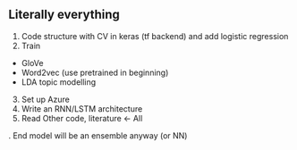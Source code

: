 ## Literally everything

1. Code structure with CV in keras (tf backend) and add logistic regression
2. Train 
  + GloVe 
  + Word2vec (use pretrained in beginning) 
  + LDA topic modelling
3. Set up Azure
4. Write an RNN/LSTM architecture 
5. Read Other code, literature <- All

. End model will be an ensemble anyway (or NN)
